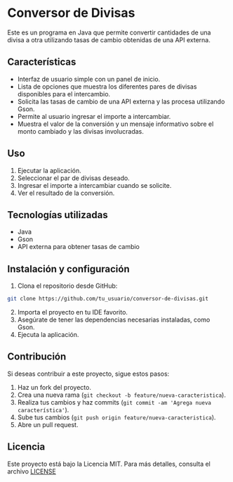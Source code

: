 # Conversor de Divisas

Este es un programa en Java que permite convertir cantidades de una divisa a otra utilizando tasas de cambio obtenidas de una API externa.

## Características

- Interfaz de usuario simple con un panel de inicio.
- Lista de opciones que muestra los diferentes pares de divisas disponibles para el intercambio.
- Solicita las tasas de cambio de una API externa y las procesa utilizando Gson.
- Permite al usuario ingresar el importe a intercambiar.
- Muestra el valor de la conversión y un mensaje informativo sobre el monto cambiado y las divisas involucradas.

## Uso

1. Ejecutar la aplicación.
2. Seleccionar el par de divisas deseado.
3. Ingresar el importe a intercambiar cuando se solicite.
4. Ver el resultado de la conversión.

## Tecnologías utilizadas

- Java
- Gson
- API externa para obtener tasas de cambio

## Instalación y configuración

1. Clona el repositorio desde GitHub:

```bash
git clone https://github.com/tu_usuario/conversor-de-divisas.git
```

2. Importa el proyecto en tu IDE favorito.
3. Asegúrate de tener las dependencias necesarias instaladas, como Gson.
4. Ejecuta la aplicación.

## Contribución

Si deseas contribuir a este proyecto, sigue estos pasos:

1. Haz un fork del proyecto.
2. Crea una nueva rama (`git checkout -b feature/nueva-caracteristica`).
3. Realiza tus cambios y haz commits (`git commit -am 'Agrega nueva característica'`).
4. Sube tus cambios (`git push origin feature/nueva-caracteristica`).
5. Abre un pull request.

## Licencia

Este proyecto está bajo la Licencia MIT. Para más detalles, consulta el archivo [LICENSE](LICENSE.txt)
